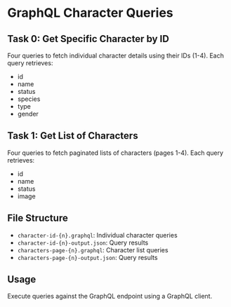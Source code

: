 ﻿# GraphQL Character Queries

## Task 0: Get Specific Character by ID

Four queries to fetch individual character details using their IDs (1-4).
Each query retrieves:

- id
- name
- status
- species
- type
- gender

## Task 1: Get List of Characters

Four queries to fetch paginated lists of characters (pages 1-4).
Each query retrieves:

- id
- name
- status
- image

## File Structure

- `character-id-{n}.graphql`: Individual character queries
- `character-id-{n}-output.json`: Query results
- `characters-page-{n}.graphql`: Character list queries
- `characters-page-{n}-output.json`: Query results

## Usage

Execute queries against the GraphQL endpoint using a GraphQL client.
